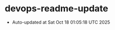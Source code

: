 # devops-readme-update
<!--START_SECTION:activity-->
- Auto-updated at Sat Oct 18 01:05:18 UTC 2025
<!--END_SECTION:activity-->

